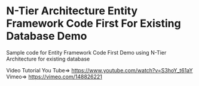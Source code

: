 # N-Tier Architecture Entity Framework Code First For Existing Database Demo
Sample code  for Entity Framework Code First Demo using N-Tier Architecture for existing database

Video Tutorial 
You Tube=> https://www.youtube.com/watch?v=S3hoY_t61aY
Vimeo=> https://vimeo.com/148826221
